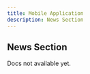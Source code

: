 ```yaml
---
title: Mobile Application
description: News Section
---
```


## News Section

Docs not available yet.